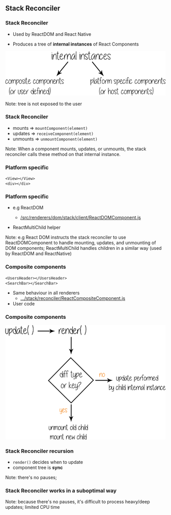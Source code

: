 ## Stack Reconciler


### Stack Reconciler
- Used by ReactDOM and React Native

- Produces a tree of **internal instances** of React Components
  <!-- - composite components (or *user defined*)
  - platform specific (or *host*) -->

<img src="./slides/images/internal-instances.png" class="common" />

Note: tree is not exposed to the user


### Stack Reconciler
- mounts => `mountComponent(element)`
- updates => `receiveComponent(element)`
- unmounts => `unmountComponent(element)`

Note: When a component mounts, updates, or unmounts, the stack reconciler calls these method on that internal instance.


### Platform specific
```
<View></View>
<div></div>
```


### Platform specific
- e.g ReactDOM
  - [/src/renderers/dom/stack/client/ReactDOMComponent.js](https://github.com/facebook/react/tree/master/src/renderers/dom/stack/client/ReactDOMComponent.js)

- ReactMultiChild helper

Note: e.g React DOM instructs the stack reconciler to use ReactDOMComponent to handle mounting, updates, and unmounting of DOM components; ReactMultiChild handles children in a similar way (used by ReactDOM and ReactNative)


### Composite components

```
<UsersHeader></UsersHeader>
<SearchBar></SearchBar>
```

- Same behaviour in all renderers
  - [.../stack/reconciler/ReactCompositeComponent.js](https://github.com/facebook/react/blob/master/src/renderers/shared/stack/reconciler/ReactCompositeComponent.js)
- User code


### Composite components
<img src="./slides/images/simple-reconciliation-stack.png" class="common" />


### Stack Reconciler recursion
- `render()` decides when to update
- component tree is **sync**

Note: there's no pauses;


### Stack Reconciler works in a **suboptimal** way

Note: because there's no pauses, it's difficult to process heavy/deep updates; limited CPU time
